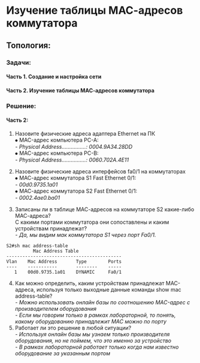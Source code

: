 # Изучение таблицы МАС-адресов коммутатора
## Топология:  

### Задачи:
#### Часть 1. Создание и настройка сети
#### Часть 2. Изучение таблицы МАС-адресов коммутатора

### Решение:
#### Часть 2:

1. Назовите физические адреса адаптера Ethernet на ПК  
⦁	MAC-адрес компьютера PC-A:  
*- Physical Address................: 0004.9A34.28DD*  
⦁	MAC-адрес компьютера PC-B:  
*- Physical Address................: 0060.702A.4E11*

2. Назовите физические адреса интерфейсов fa0/1 на коммутаторах  
⦁	МАС-адрес коммутатора S1 Fast Ethernet 0/1:  
*- 00d0.9735.1a01*  
⦁	МАС-адрес коммутатора S2 Fast Ethernet 0/1:  
*- 0002.4ae0.ba01*

3. Записаны ли в таблице МАС-адресов на коммутаторе S2 какие-либо МАС-адреса?  
С какими портами коммутатора они сопоставлены и каким устройствам принадлежат?  
*- Да, мы видим мак коммутатора S1 через порт Fa0/1.*  
```
S2#sh mac address-table 
          Mac Address Table
-------------------------------------------
Vlan    Mac Address       Type        Ports
----    -----------       --------    -----
   1    00d0.9735.1a01    DYNAMIC     Fa0/1
```
4. Как можно определить, каким устройствам принадлежат МАС-адреса, используя только выходные данные команды show mac address-table?  
*- Можно использовать онлайн базы по соотношению MAC-адрес c производителем оборудования*  
*- Если мы говорим только в рамках лабораторной, то понять, какому оборудованию принадлежит MAC можно по порту*  
5. Работает ли это решение в любой ситуации?  
*- Используя онлайн базы мы узнаем только производителя оборудования, но не поймем, что это именно за устройство*  
*- В рамках лабораторной работает только когда нам известно оборудование за указанным портом*

